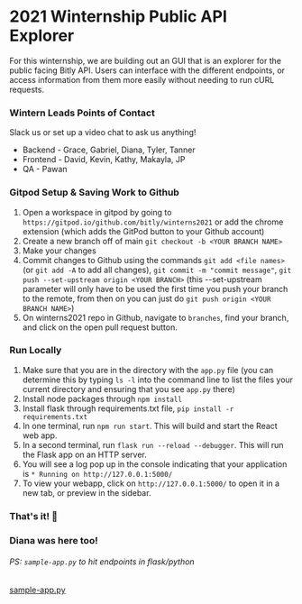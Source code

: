 # 2021 Winternship Public API Explorer
For this winternship, we are building out an GUI that is an explorer for the public facing Bitly API. Users can interface with the different endpoints, or access information from them more easily without needing to run cURL requests. 

### Wintern Leads Points of Contact

Slack us or set up a video chat to ask us anything!

* Backend - Grace, Gabriel, Diana, Tyler, Tanner 
* Frontend - David, Kevin, Kathy, Makayla, JP  
* QA - Pawan  

### Gitpod Setup & Saving Work to Github
1. Open a workspace in gitpod by going to `https://gitpod.io/github.com/bitly/winterns2021` or add the chrome extension (which adds the GitPod button to your Github account)
2. Create a new branch off of main `git checkout -b <YOUR BRANCH NAME>`
3. Make your changes
4. Commit changes to Github using the commands `git add <file names> ` (or `git add -A` to add all changes), `git commit -m "commit message"`, `git push --set-upstream origin <YOUR BRANCH>` (this --set-upstream parameter will only have to
be used the first time you push your branch to the remote, from then on you can just do `git push origin <YOUR BRANCH NAME>`)
5. On winterns2021 repo in Github, navigate to `branches`, find your branch, and click on the open pull request button. 

### Run Locally 
1. Make sure that you are in the directory with the `app.py` file (you can determine this by typing `ls -l` into the command line to list the files your current directory
and ensuring that you see `app.py` there)
2. Install node packages through `npm install`
3. Install flask through requirements.txt file, `pip install -r requirements.txt`
4. In one terminal, run `npm run start`. This will build and start the React web app.
5. In a second terminal, run `flask run --reload --debugger`. This will run the Flask app on an HTTP server.
3. You will see a log pop up in the console indicating that your application is `* Running on http://127.0.0.1:5000/` 
4. To view your webapp, click on `http://127.0.0.1:5000/` to open it in a new tab, or preview in the sidebar.

### That's it! 🎉

### Diana was here too!

###### PS: `sample-app.py` to hit endpoints in flask/python 
[sample-app.py](https://gist.github.com/gracemcgrath/345c144f1717bf896ed78ea08b999540)
